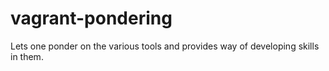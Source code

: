 # vagrant-pondering
Lets one ponder on the various tools and provides way of developing skills in them.
